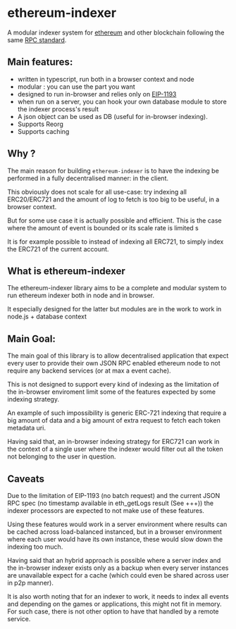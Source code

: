 # ethereum-indexer

A modular indexer system for [ethereum](https://ethereum.org) and other blockchain following the same [RPC standard](https://ethereum.org/en/developers/docs/apis/json-rpc/).

## Main features:

- written in typescript, run both in a browser context and node
- modular : you can use the part you want
- designed to run in-browser and relies only on [EIP-1193](https://eips.ethereum.org/EIPS/eip-1193)
- when run on a server, you can hook your own database module to store the indexer process's result
- A json object can be used as DB (useful for in-browser indexing).
- Supports Reorg
- Supports caching

## Why ?

The main reason for building `ethereum-indexer` is to have the indexing be performed in a fully decentralised manner: in the client.

This obviously does not scale for all use-case: try indexing all ERC20/ERC721 and the amount of log to fetch is too big to be useful, in a browser context.

But for some use case it is actually possible and efficient. This is the case where the amount of event is bounded or its scale rate is limited s

It is for example possible to instead of indexing all ERC721, to simply index the ERC721 of the current account.

## What is ethereum-indexer

The ethereum-indexer library aims to be a complete and modular system to run ethereum indexer both in node and in browser.

It especially designed for the latter but modules are in the work to work in node.js + database context

## Main Goal:

The main goal of this library is to allow decentralised application that expect every user to provide their own JSON RPC enabled ethereum node to not require any backend services (or at max a event cache).

This is not designed to support every kind of indexing as the limitation of the in-browser enviroment limit some of the features expected by some indexing strategy.

An example of such impossibility is generic ERC-721 indexing that require a big amount of data and a big amount of extra request to fetch each token metadata uri.

Having said that, an in-browser indexing strategy for ERC721 can work in the context of a single user where the indexer would filter out all the token not belonging to the user in question.

## Caveats

Due to the limitation of EIP-1193 (no batch request) and the current JSON RPC spec (no timestamp available in eth_getLogs result (See +++)) the indexer processors are expected to not make use of these features.

Using these features would work in a server environment where results can be cached across load-balanced instanced, but in a browser environment where each user would have its own instance, these would slow down the indexing too much.

Having said that an hybrid approach is possible where a server index and the in-browser indexer exists only as a backup when every server instances are unavailable expect for a cache (which could even be shared across user in p2p manner).

It is also worth noting that for an indexer to work, it needs to index all events and depending on the games or applications, this might not fit in memory. For such case, there is not other option to have that handled by a remote service.
